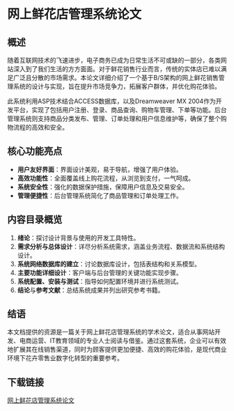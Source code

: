 # 网上鲜花店管理系统论文

## 概述

随着互联网技术的飞速进步，电子商务已成为日常生活不可或缺的一部分，各类网站深入到了我们生活的方方面面。对于鲜花销售行业而言，传统的实体店已难以满足广泛且分散的市场需求。本论文详细介绍了一个基于B/S架构的网上鲜花销售管理系统的设计与实现，旨在提升市场竞争力，拓展客户群体，并优化购花体验。

此系统利用ASP技术结合ACCESS数据库，以及Dreamweaver MX 2004作为开发平台，实现了包括用户注册、登录、商品查询、购物车管理、下单等功能。后台管理系统则支持商品分类发布、管理、订单处理和用户信息维护等，确保了整个购物流程的高效和安全。

## 核心功能亮点

- **用户友好界面**：界面设计美观，易于导航，增强了用户体验。
- **高效功能性**：全面覆盖线上购花流程，从浏览到支付，一气呵成。
- **系统安全性**：强化的数据保护措施，保障用户信息及交易安全。
- **管理便捷性**：后台管理系统简化了商品管理和订单处理工作。

## 内容目录概览

1. **绪论**：探讨设计背景与使用的开发工具特性。
2. **需求分析与总体设计**：详尽分析系统需求，涵盖业务流程、数据流和系统结构设计。
3. **系统网络数据库的建立**：讨论数据库设计，包括表结构和关系模型。
4. **主要功能详细设计**：客户端与后台管理的关键功能实现步骤。
5. **系统配置、安装与测试**：指导如何配置环境并进行系统测试。
6. **结论**与**参考文献**：总结系统成果并列出研究参考书籍。

## 结语

本文档提供的资源是一篇关于网上鲜花店管理系统的学术论文，适合从事网站开发、电商运营、IT教育领域的专业人士阅读与借鉴。通过这套系统，企业可以有效地扩展其在线销售渠道，同时为顾客提供更加便捷、高效的购花体验，是现代商业环境下花卉零售业数字化转型的重要参考。

## 下载链接

[网上鲜花店管理系统论文](https://pan.quark.cn/s/bdc8344ef921)